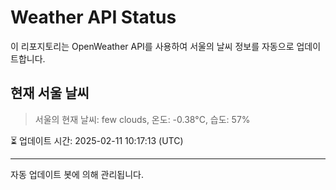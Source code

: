 
# Weather API Status

이 리포지토리는 OpenWeather API를 사용하여 서울의 날씨 정보를 자동으로 업데이트합니다.

## 현재 서울 날씨
> 서울의 현재 날씨: few clouds, 온도: -0.38°C, 습도: 57%

⏳ 업데이트 시간: 2025-02-11 10:17:13 (UTC)

---
자동 업데이트 봇에 의해 관리됩니다.
